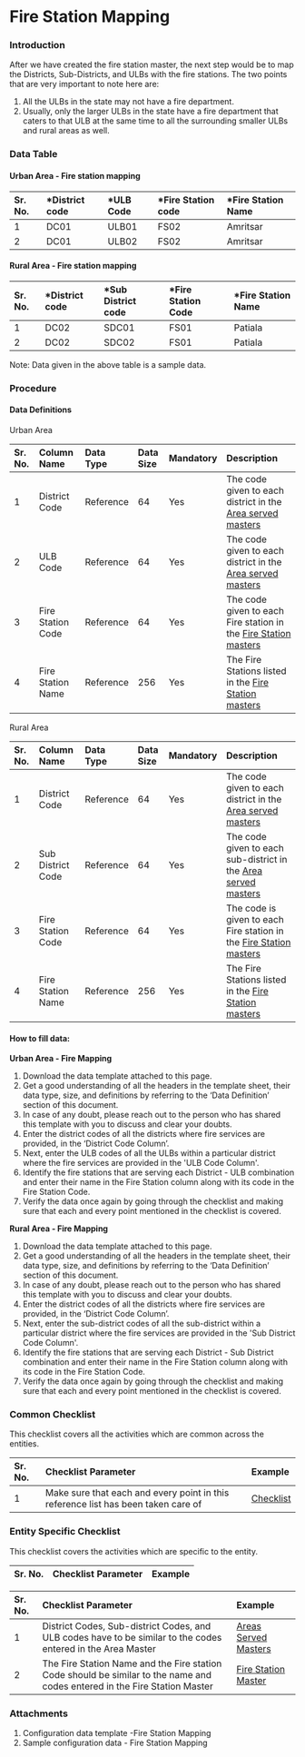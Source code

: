 # Fire Station Mapping



### Introduction <a id="Introduction"></a>

After we have created the fire station master, the next step would be to map the Districts, Sub-Districts, and ULBs with the fire stations. The two points that are very important to note here are:

1. All the ULBs in the state may not have a fire department.
2. Usually, only the larger ULBs in the state have a fire department that caters to that ULB at the same time to all the surrounding smaller ULBs and rural areas as well.

### Data Table <a id="Data-Table"></a>

#### Urban Area - Fire station mapping <a id="Urban-Area---Fire-station-mapping"></a>

| Sr. No. | \*District code | \*ULB Code | \*Fire Station code | \*Fire Station Name |
| :--- | :--- | :--- | :--- | :--- |
| 1 | DC01 | ULB01 | FS02 | Amritsar |
| 2 | DC01 | ULB02 | FS02 | Amritsar |

#### Rural Area - Fire station mapping <a id="Rural-Area---Fire-station-mapping"></a>

| Sr. No. | \*District code | \*Sub District code | \*Fire Station Code | \*Fire Station Name |
| :--- | :--- | :--- | :--- | :--- |
| 1 | DC02 | SDC01 | FS01 | Patiala |
| 2 | DC02 | SDC02 | FS01 | Patiala |

Note: Data given in the above table is a sample data.

### Procedure <a id="Procedure"></a>

#### Data Definitions <a id="Data-Definitions"></a>

Urban Area

| Sr. No. | Column Name | Data Type | Data Size | Mandatory | Description |
| :--- | :--- | :--- | :--- | :--- | :--- |
| 1 | District Code | Reference | 64  | Yes | The code given to each district in the [Area served masters](https://digit-discuss.atlassian.net/wiki/spaces/DO/pages/413696313/Areas+Served+Masters) |
| 2 | ULB Code | Reference | 64  | Yes | The code given to each district in the [Area served masters](https://digit-discuss.atlassian.net/wiki/spaces/DO/pages/413696313/Areas+Served+Masters) |
| 3 | Fire Station Code | Reference | 64  | Yes | The code given to each Fire station in the [Fire Station masters](https://digit-discuss.atlassian.net/wiki/spaces/DO/pages/414089217/Fire+Station+Master) |
| 4 | Fire Station Name | Reference | 256 | Yes | The Fire Stations listed in the [Fire Station masters](https://digit-discuss.atlassian.net/wiki/spaces/DO/pages/414089217/Fire+Station+Master) |

Rural Area

| Sr. No. | Column Name | Data Type | Data Size | Mandatory | Description |
| :--- | :--- | :--- | :--- | :--- | :--- |
| 1 | District Code | Reference |  64 | Yes | The code given to each district in the [Area served masters](https://digit-discuss.atlassian.net/wiki/spaces/DO/pages/413696313/Areas+Served+Masters) |
| 2 | Sub District Code | Reference | 64  | Yes | The code given to each sub-district in the [Area served masters](https://digit-discuss.atlassian.net/wiki/spaces/DO/pages/413696313/Areas+Served+Masters) |
| 3 | Fire Station Code | Reference | 64  | Yes | The code is given to each Fire station in the [Fire Station masters](https://digit-discuss.atlassian.net/wiki/spaces/DO/pages/414089217/Fire+Station+Master) |
| 4 | Fire Station Name | Reference | 256 | Yes | The Fire Stations listed in the [Fire Station masters](https://digit-discuss.atlassian.net/wiki/spaces/DO/pages/414089217/Fire+Station+Master) |

#### How to fill data: <a id="How-to-fill-data:"></a>

**Urban Area - Fire Mapping**

1. Download the data template attached to this page.
2. Get a good understanding of all the headers in the template sheet, their data type, size, and definitions by referring to the ‘Data Definition’ section of this document.
3. In case of any doubt, please reach out to the person who has shared this template with you to discuss and clear your doubts.
4. Enter the district codes of all the districts where fire services are provided, in the ‘District Code Column’.
5. Next, enter the ULB codes of all the ULBs within a particular district where the fire services are provided in the 'ULB Code Column'.
6. Identify the fire stations that are serving each District - ULB combination and enter their name in the Fire Station column along with its code in the Fire Station Code.
7. Verify the data once again by going through the checklist and making sure that each and every point mentioned in the checklist is covered.

**Rural Area - Fire Mapping**

1. Download the data template attached to this page.
2. Get a good understanding of all the headers in the template sheet, their data type, size, and definitions by referring to the ‘Data Definition’ section of this document.
3. In case of any doubt, please reach out to the person who has shared this template with you to discuss and clear your doubts.
4. Enter the district codes of all the districts where fire services are provided, in the ‘District Code Column’.
5. Next, enter the sub-district codes of all the sub-district within a particular district where the fire services are provided in the 'Sub District Code Column'.
6. Identify the fire stations that are serving each District - Sub District combination and enter their name in the Fire Station column along with its code in the Fire Station Code.
7. Verify the data once again by going through the checklist and making sure that each and every point mentioned in the checklist is covered.

### Common Checklist <a id="Common-Checklist"></a>

This checklist covers all the activities which are common across the entities.

| Sr. No. | Checklist Parameter | Example |
| :--- | :--- | :--- |
| 1 | Make sure that each and every point in this reference list has been taken care of | [Checklist](https://digit-discuss.atlassian.net/wiki/spaces/DO/pages/502203140/Checklist) |

### Entity Specific Checklist <a id="Entity-Specific-Checklist"></a>

This checklist covers the activities which are specific to the entity.

| Sr. No. | Checklist Parameter | Example |
| :--- | :--- | :--- |


| Sr. No. | Checklist Parameter | Example |
| :--- | :--- | :--- |
| 1 | District Codes, Sub-district Codes, and ULB codes have to be similar to the codes entered in the Area Master | [Areas Served Masters](https://digit-discuss.atlassian.net/wiki/spaces/DO/pages/413696313/Areas+Served+Masters) |
| 2 | The Fire Station Name and the Fire station Code should be similar to the name and codes entered in the Fire Station Master | [Fire Station Master](https://digit-discuss.atlassian.net/wiki/spaces/DO/pages/414089217/Fire+Station+Master) |

### Attachments <a id="Attachments"></a>

1. Configuration data template -Fire Station Mapping
2. Sample configuration data - Fire Station Mapping

